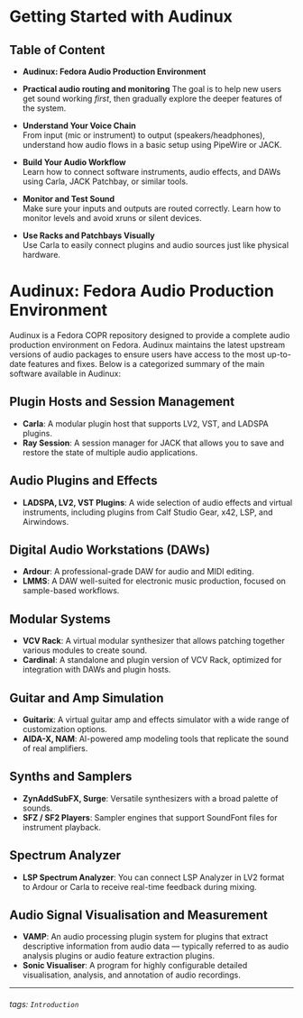 # Getting Started with Audinux

Table of Content
---
- **Audinux: Fedora Audio Production Environment** 

- **Practical audio routing and monitoring**
  The goal is to help new users get sound working *first*, then gradually explore the deeper features of the system.
  
- **Understand Your Voice Chain**  
  From input (mic or instrument) to output (speakers/headphones), understand how audio flows in a basic setup using PipeWire or JACK.

- **Build Your Audio Workflow**  
  Learn how to connect software instruments, audio effects, and DAWs using Carla, JACK Patchbay, or similar tools.

- **Monitor and Test Sound**  
  Make sure your inputs and outputs are routed correctly. Learn how to monitor levels and avoid xruns or silent devices.

- **Use Racks and Patchbays Visually**  
  Use Carla to easily connect plugins and audio sources just like physical hardware.


# Audinux: Fedora Audio Production Environment

Audinux is a Fedora COPR repository designed to provide a complete audio production environment on Fedora. Audinux maintains the latest upstream versions of audio packages to ensure users have access to the most up-to-date features and fixes. Below is a categorized summary of the main software available in Audinux:

## Plugin Hosts and Session Management

- **Carla**: A modular plugin host that supports LV2, VST, and LADSPA plugins.
- **Ray Session**: A session manager for JACK that allows you to save and restore the state of multiple audio applications.

## Audio Plugins and Effects

- **LADSPA, LV2, VST Plugins**: A wide selection of audio effects and virtual instruments, including plugins from Calf Studio Gear, x42, LSP, and Airwindows.

## Digital Audio Workstations (DAWs)

- **Ardour**: A professional-grade DAW for audio and MIDI editing.
- **LMMS**: A DAW well-suited for electronic music production, focused on sample-based workflows.

## Modular Systems

- **VCV Rack**: A virtual modular synthesizer that allows patching together various modules to create sound.
- **Cardinal**: A standalone and plugin version of VCV Rack, optimized for integration with DAWs and plugin hosts.

## Guitar and Amp Simulation

- **Guitarix**: A virtual guitar amp and effects simulator with a wide range of customization options.
- **AIDA-X, NAM**: AI-powered amp modeling tools that replicate the sound of real amplifiers.

## Synths and Samplers

- **ZynAddSubFX, Surge**: Versatile synthesizers with a broad palette of sounds.
- **SFZ / SF2 Players**: Sampler engines that support SoundFont files for instrument playback.

## Spectrum Analyzer

- **LSP Spectrum Analyzer**: You can connect LSP Analyzer in LV2 format to Ardour or Carla to receive real-time feedback during mixing.

## Audio Signal Visualisation and Measurement

- **VAMP**: An audio processing plugin system for plugins that extract descriptive information from audio data — typically referred to as audio analysis plugins or audio feature extraction plugins.
- **Sonic Visualiser**: A program for highly configurable detailed visualisation, analysis, and annotation of audio recordings.

---

###### tags: `Introduction`
